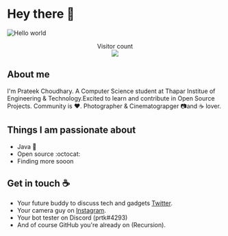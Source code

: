 # Hey there :wave:

<img src="https://raw.githubusercontent.com/sagar-viradiya/sagar-viradiya/master/resources/banner.png" alt="Hello world">

<p align="center"> 
  Visitor count<br>
  <img src="https://profile-counter.glitch.me/sagar-viradiya/count.svg" />
</p>

## About me

I'm Prateek Choudhary. A Computer Science student at Thapar Institue of Engineering & Technology.Excited to learn and contribute in Open Source Projects. Community is :heart:. Photographer & Cinematograpger :camera:and :coffee: lover. 

  


## Things I am passionate about

- Java :robot:
- Open source :octocat:
- Finding more sooon 

## Get in touch :coffee:

- Your future buddy to discuss tech and gadgets [Twitter](https://twitter.com/prtkchaudhary_).
- Your camera guy on [Instagram](https://instagra.cpm/prtkchaudhary_).
- Your bot tester on Discord (prtk#4293)
- And of course GitHub you're already on (Recursion).


<!--
**sagar-viradiya/sagar-viradiya** is a ✨ _special_ ✨ repository because its `README.md` (this file) appears on your GitHub profile.
Here are some ideas to get you started:
- 🔭 I’m currently working on ...
- 🌱 I’m currently learning ...
- 👯 I’m looking to collaborate on ...
- 🤔 I’m looking for help with ...
- 💬 Ask me about ...
- 📫 How to reach me: ...
- 😄 Pronouns: ...
- ⚡ Fun fact: ...
-->
